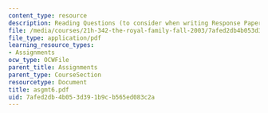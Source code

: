 ```yaml
---
content_type: resource
description: Reading Questions (to consider when writing Response Papers).
file: /media/courses/21h-342-the-royal-family-fall-2003/7afed2db4b053d391b9cb565ed083c2a_asgmt6.pdf
file_type: application/pdf
learning_resource_types:
- Assignments
ocw_type: OCWFile
parent_title: Assignments
parent_type: CourseSection
resourcetype: Document
title: asgmt6.pdf
uid: 7afed2db-4b05-3d39-1b9c-b565ed083c2a
---
```

